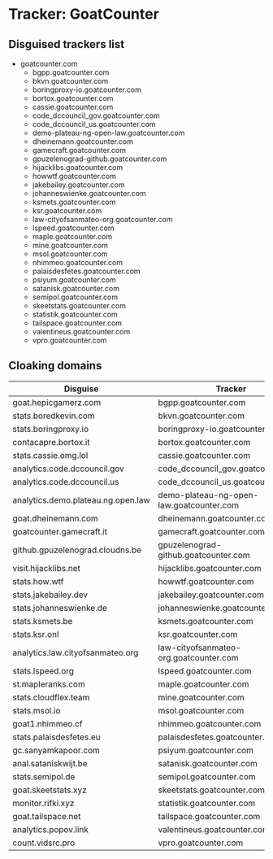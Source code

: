 # Tracker: GoatCounter

## Disguised trackers list

* goatcounter.com
    * bgpp.goatcounter.com
    * bkvn.goatcounter.com
    * boringproxy-io.goatcounter.com
    * bortox.goatcounter.com
    * cassie.goatcounter.com
    * code_dccouncil_gov.goatcounter.com
    * code_dccouncil_us.goatcounter.com
    * demo-plateau-ng-open-law.goatcounter.com
    * dheinemann.goatcounter.com
    * gamecraft.goatcounter.com
    * gpuzelenograd-github.goatcounter.com
    * hijacklibs.goatcounter.com
    * howwtf.goatcounter.com
    * jakebailey.goatcounter.com
    * johanneswienke.goatcounter.com
    * ksmets.goatcounter.com
    * ksr.goatcounter.com
    * law-cityofsanmateo-org.goatcounter.com
    * lspeed.goatcounter.com
    * maple.goatcounter.com
    * mine.goatcounter.com
    * msol.goatcounter.com
    * nhimmeo.goatcounter.com
    * palaisdesfetes.goatcounter.com
    * psiyum.goatcounter.com
    * satanisk.goatcounter.com
    * semipol.goatcounter.com
    * skeetstats.goatcounter.com
    * statistik.goatcounter.com
    * tailspace.goatcounter.com
    * valentineus.goatcounter.com
    * vpro.goatcounter.com

## Cloaking domains

| Disguise | Tracker |
| ---- | ---- |
| goat.hepicgamerz.com | bgpp.goatcounter.com |
| stats.boredkevin.com | bkvn.goatcounter.com |
| stats.boringproxy.io | boringproxy-io.goatcounter.com |
| contacapre.bortox.it | bortox.goatcounter.com |
| stats.cassie.omg.lol | cassie.goatcounter.com |
| analytics.code.dccouncil.gov | code_dccouncil_gov.goatcounter.com |
| analytics.code.dccouncil.us | code_dccouncil_us.goatcounter.com |
| analytics.demo.plateau.ng.open.law | demo-plateau-ng-open-law.goatcounter.com |
| goat.dheinemann.com | dheinemann.goatcounter.com |
| goatcounter.gamecraft.it | gamecraft.goatcounter.com |
| github.gpuzelenograd.cloudns.be | gpuzelenograd-github.goatcounter.com |
| visit.hijacklibs.net | hijacklibs.goatcounter.com |
| stats.how.wtf | howwtf.goatcounter.com |
| stats.jakebailey.dev | jakebailey.goatcounter.com |
| stats.johanneswienke.de | johanneswienke.goatcounter.com |
| stats.ksmets.be | ksmets.goatcounter.com |
| stats.ksr.onl | ksr.goatcounter.com |
| analytics.law.cityofsanmateo.org | law-cityofsanmateo-org.goatcounter.com |
| stats.lspeed.org | lspeed.goatcounter.com |
| st.mapleranks.com | maple.goatcounter.com |
| stats.cloudflex.team | mine.goatcounter.com |
| stats.msol.io | msol.goatcounter.com |
| goat1.nhimmeo.cf | nhimmeo.goatcounter.com |
| stats.palaisdesfetes.eu | palaisdesfetes.goatcounter.com |
| gc.sanyamkapoor.com | psiyum.goatcounter.com |
| anal.sataniskwijt.be | satanisk.goatcounter.com |
| stats.semipol.de | semipol.goatcounter.com |
| goat.skeetstats.xyz | skeetstats.goatcounter.com |
| monitor.rifki.xyz | statistik.goatcounter.com |
| goat.tailspace.net | tailspace.goatcounter.com |
| analytics.popov.link | valentineus.goatcounter.com |
| count.vidsrc.pro | vpro.goatcounter.com |